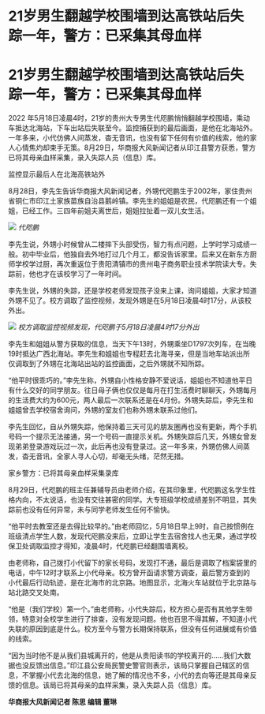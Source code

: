 # 21岁男生翻越学校围墙到达高铁站后失踪一年，警方：已采集其母血样

# 21岁男生翻越学校围墙到达高铁站后失踪一年，警方：已采集其母血样

2022
年5月18日凌晨4时，21岁的贵州大专男生代咫鹏悄悄翻越学校围墙，乘动车抵达北海站，下车出站后失联至今。监控捕获到的最后画面，是他在北海站外。一年多来，小代仿佛人间蒸发，杳无音讯，也没有留下任何有价值的线索，他的家人心情焦灼却束手无策。8月29日，华商报大风新闻记者从印江县警方获悉，警方已将其母亲血样采集，录入失踪人员（信息）库。

监控显示最后人在北海高铁站外

8月28日，李先生告诉华商报大风新闻记者，外甥代咫鹏生于2002年，家住贵州省铜仁市印江土家族苗族自治县鹅岭镇。李先生的姐姐是农民，代咫鹏还有一个姐姐，已经工作。三四年前姐夫离世后，姐姐拉扯着一双儿女生活。

![](https://inews.gtimg.com/om_bt/OhD0_br8sU0XknIwyOTGAJvgzBuA_V9gtO9Dl76wIMgFIAA/1000)
_代咫鹏_

李先生说，外甥小时候曾从二楼摔下头部受伤，智力有点问题，上学时学习成绩一般。初中毕业后，他独自去外地打过几个月工，都没告诉家里。后来又在新东方厨师学校学过厨，再次重返位于贵阳清镇市的贵州电子商务职业技术学院读大专。失踪前，他也才在该校学习了一年时间。

李先生说，外甥的失踪，还是学校老师发现孩子没来上课，询问姐姐，大家才知道外甥不见了。校方调取了监控视频，发现外甥是在5月18日凌晨4时17分，从该校外出。

![](https://inews.gtimg.com/om_bt/O2EY0NU8QypiyntibGpef2OBYP6yvXOGaID8QFMgiA-3EAA/1000)
_校方调取监控视频发现，代咫鹏于5月18日凌晨4时17分外出_

李先生和姐姐从警方获取的信息，当天下午13时，外甥乘坐D1797次列车，在当晚19时抵达广西北海站。李先生和姐姐也专程赶去北海寻亲，但是当地车站派出所仅调取到了外甥在北海站出站的监控画面，之后外甥就不知所踪。

“他平时很乖巧的。”李先生称，外甥自小性格安静不爱说话，姐姐也不知道他平日有什么交好的同学朋友。往日母子俩也仅仅是每月在打生活费时聊聊天，外甥每月的生活费大约为600元，两人最后一次联系还是在4月份。外甥失踪后，李先生和姐姐曾去学校宿舍询问，外甥的室友们也称外甥未联系过他们。

李先生回忆，自从外甥失踪，他保持着三天可见的朋友圈再也没有更新，两个手机号码一个提示无法接通，另一个号码一直提示关机。外甥失踪后几天，外甥女曾发现弟弟登录游戏玩过一次，此后再也没有登录过。这一年多来，外甥仿佛人间蒸发，杳无音讯，全家人寻人心切，却毫无头绪，茫然无措。

家乡警方：已将其母亲血样采集录库

8月29日，代咫鹏的班主任兼辅导员由老师介绍，在其印象里，代咫鹏这名学生性格内向，不太说话，也没有交往甚密的同学。大专班级学校成绩差别不明显，其失踪前也没有任何异常，未与同学老师发生任何不愉快。

“他平时去教室还是去得比较早的。”由老师回忆，5月18日早上9时，自己按惯例在班级清点学生人数，发现代咫鹏没来后，立即让学生去宿舍找人也无果，通过学校保卫处调取监控才得知，凌晨4时，代咫鹏已经翻围墙离校。

由老师称，自己拨打小代留下的家长号码，发现打不通，最后是调取了档案袋里的电话，中午12时才联系上小代母亲。校方曾开函请求警方调查，最后警方查到的小代最后行动轨迹，是在北海市的北京路。地图显示，北海火车站就位于北京路与站北路交叉处南。

“他是（我们学校）第一个。”由老师称，小代失踪后，校方担心是否有其他学生带领，特意对全校学生进行了排查，没有发现问题。他也百思不得其解，不知道小代失联的原因到底是什么。校方至今与警方长期保持联系，但没有任何进展或有价值的线索。

“因为当时他不是从我们县城离开的，他是从贵阳读书的学校离开的……我们大数据也没反馈出信息。”印江县公安局民警史警官则表示，该局只掌握自己辖区的信息，不掌握小代去北海的信息，她了解的情况也不多，小代的去向等还是其母亲反馈的信息。该局已将其母亲的血样采集，录入失踪人员（信息）库。

**华商报大风新闻记者 陈思 编辑 董琳**

